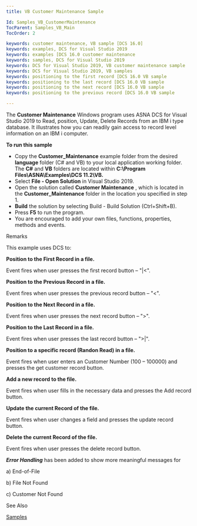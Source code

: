 ```yaml
---
title: VB Customer Maintenance Sample

Id: Samples_VB_CustomerMaintenance
TocParent: Samples_VB_Main
TocOrder: 2

keywords: customer maintenance, VB sample [DCS 16.0]
keywords: examples, DCS for Visual Studio 2019
keywords: examples [DCS 16.0 customer maintenance
keywords: samples, DCS for Visual Studio 2019
keywords: DCS for Visual Studio 2019, VB customer maintenance sample
keywords: DCS for Visual Studio 2019, VB samples
keywords: positioning to the first record [DCS 16.0 VB sample
keywords: positioning to the last record [DCS 16.0 VB sample
keywords: positioning to the next record [DCS 16.0 VB sample
keywords: positioning to the previous record [DCS 16.0 VB sample

---
```


The **Customer Maintenance** Windows program uses ASNA DCS for Visual Studio 2019 to Read, position, Update, Delete Records from an IBM i type database. It illustrates how you can readily gain access to record level information on an IBM i computer.

**To run this sample** 

- Copy the **Customer_Maintenance**  example folder from the desired **language**  folder (C# and VB) to your local application working 
			folder.  The **C#**  and **VB**  folders are 
			located within **C:\Program Files\ASNA\Examples\DCS 
		11.2\VB.**
- Select **File - Open Solution** 
					in Visual Studio 2019.
- Open the solution called **Customer Maintenance** , which is 
						located in the **Customer_Maintenance** 
					folder in the location you specified in step 1.
- **Build** 
					the solution by selecting Build - Build Solution (Ctrl+Shift+B).
- Press **F5** 
					to run the program.
- You are encouraged to add your own files, functions, properties, methods and 
						events. 

Remarks

<dl><dt>This example uses DCS to:
			</dt><dt /></dl>

**Position to the First Record in a file.** 

Event fires when user presses the first record button – "|&lt;".

**Position to the Previous Record in a file.** 

Event fires when user presses the previous record button – "&lt;".

**Position to the Next Record in a file.** 

Event fires when user presses the next record button – "&gt;".

**Position to the Last Record in a file.** 

Event fires when user presses the last record button – "&gt;|".

**Position to a specific record (Randon Read) in a file.** 

Event fires when user enters an Customer Number (100 – 100000) and presses the get customer record button.

**Add a new record to the file.** 

Event fires when user fills in the necessary data and presses the Add record button.

**Update the current Record of the file.** 

Event fires when user changes a field and presses the update record button.

**Delete the current Record of the file.** 

Event fires when user presses the delete record button.

***Error Handling*** has been added to show more meaningful messages for 

a) End-of-File

b) File Not Found

c) Customer Not Found

See Also

[Samples](Samples_Main.html) 
